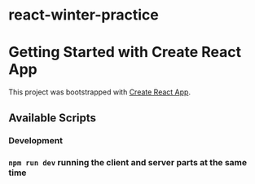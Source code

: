 # react-winter-practice

# Getting Started with Create React App

This project was bootstrapped with [Create React App](https://github.com/facebook/create-react-app).

## Available Scripts

### Development

### `npm run dev` running the client and server parts at the same time
